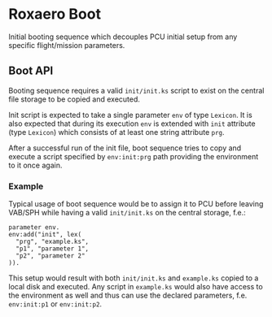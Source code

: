 # Roxaero Boot
Initial booting sequence which decouples PCU initial setup from any specific flight/mission parameters.

## Boot API
Booting sequence requires a valid ```init/init.ks``` script to exist on the central file storage to be copied and executed.

Init script is expected to take a single parameter ```env``` of type ```Lexicon```.
It is also expected that during its execution ```env``` is extended with ```init``` attribute (type ```Lexicon```) which consists of at least one string attribute ```prg```.

After a successful run of the init file, boot sequence tries to copy and execute a script specified by ```env:init:prg``` path providing the environment to it once again.

### Example
Typical usage of boot sequence would be to assign it to PCU before leaving VAB/SPH while having a valid ```init/init.ks``` on the central storage, f.e.:
```
parameter env.
env:add("init", lex(
  "prg", "example.ks",
  "p1", "parameter 1",
  "p2", "parameter 2"
)).
```
This setup would result with both ```init/init.ks``` and ```example.ks``` copied to a local disk and executed.
Any script in ```example.ks``` would also have access to the environment as well and thus can use the declared parameters, f.e. ```env:init:p1``` or ```env:init:p2```.
